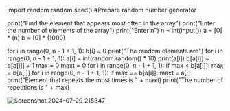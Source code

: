 import random
random.seed()   #Prepare random number generator

print("Find the element that appears most often in the array")
print("Enter the number of elements of the array")
print("Enter n")
n = int(input())
a = [0] * (n)
b = [0] * (1000)

for i in range(0, n - 1 + 1, 1):
    b[i] = 0
print("The random elements are")
for i in range(0, n - 1 + 1, 1):
    a[i] = int(random.random() * 10)
    print(a[i])
    b[a[i]] = b[a[i]] + 1
max = 0
maxt = 0
for i in range(0, n - 1 + 1, 1):
    if max < b[a[i]]:
        max = b[a[i]]
for i in range(0, n - 1 + 1, 1):
    if max == b[a[i]]:
        maxt = a[i]
print("Element that repeats the most times is " + maxt)
print("The number of repetitions is " + max)

![Screenshot 2024-07-29 215347](https://github.com/user-attachments/assets/46e2a359-fc84-4679-9494-c581e75d8190)

